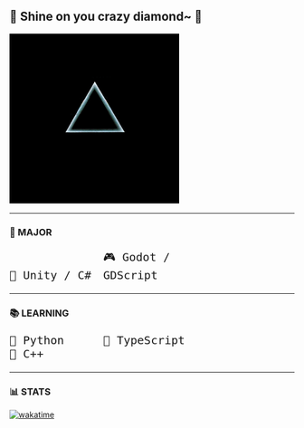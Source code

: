 ## 🌟 Shine on you crazy diamond~ 👋

<img src="assets/moon.gif" alt="Dark Side of the Moon" width="300"/>

---

### 🎯 MAJOR

<p align="left" style="font-size: 20px;">
  <code style="display: inline-block; width: 160px; font-size: 20px;">🧠 Unity / C# </code>
  <code style="display: inline-block; width: 200px; font-size: 20px;">🎮 Godot / GDScript </code>
</p>

---

### 📚 LEARNING

<p align="left" style="font-size: 20px;">
  <code style="display: inline-block; width: 160px; font-size: 20px;">🐍 Python </code>
  <code style="display: inline-block; width: 200px; font-size: 20px;">📜 TypeScript </code>
  <code style="display: inline-block; width: 160px; font-size: 20px;">🧩 C++ </code>
</p>

---

### 📊 STATS  
[![wakatime](https://wakatime.com/badge/user/b1e84d73-c8de-4965-89c1-601e6b64650e.svg)](https://wakatime.com/@b1e84d73-c8de-4965-89c1-601e6b64650e)
